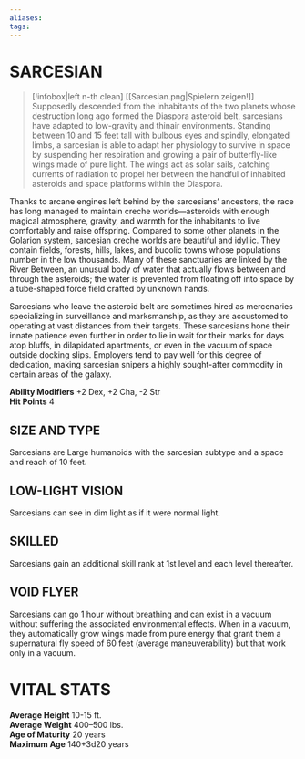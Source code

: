 ```yaml
---
aliases: 
tags: 
---
```

# SARCESIAN
> [!infobox|left n-th clean]
>  [[Sarcesian.png|Spielern zeigen!]]
> Supposedly descended from the inhabitants of the two planets whose destruction long ago formed the Diaspora asteroid belt, sarcesians have adapted to low-gravity and thinair environments. Standing between 10 and 15 feet tall with bulbous eyes and spindly, elongated limbs, a sarcesian is able to adapt her physiology to survive in space by suspending her respiration and growing a pair of butterfly-like wings made of pure light. The wings act as solar sails, catching currents of radiation to propel her between the handful of inhabited asteroids and space platforms within the Diaspora.  
  
Thanks to arcane engines left behind by the sarcesians’ ancestors, the race has long managed to maintain creche worlds—asteroids with enough magical atmosphere, gravity, and warmth for the inhabitants to live comfortably and raise offspring. Compared to some other planets in the Golarion system, sarcesian creche worlds are beautiful and idyllic. They contain fields, forests, hills, lakes, and bucolic towns whose populations number in the low thousands. Many of these sanctuaries are linked by the River Between, an unusual body of water that actually flows between and through the asteroids; the water is prevented from floating off into space by a tube-shaped force field crafted by unknown hands.  
  
Sarcesians who leave the asteroid belt are sometimes hired as mercenaries specializing in surveillance and marksmanship, as they are accustomed to operating at vast distances from their targets. These sarcesians hone their innate patience even further in order to lie in wait for their marks for days atop bluffs, in dilapidated apartments, or even in the vacuum of space outside docking slips. Employers tend to pay well for this degree of dedication, making sarcesian snipers a highly sought-after commodity in certain areas of the galaxy.  
  
**Ability Modifiers** +2 Dex, +2 Cha, -2 Str  
**Hit Points** 4

## SIZE AND TYPE

Sarcesians are Large humanoids with the sarcesian subtype and a space and reach of 10 feet.  

## LOW-LIGHT VISION

Sarcesians can see in dim light as if it were normal light.  

## SKILLED

Sarcesians gain an additional skill rank at 1st level and each level thereafter.  

## VOID FLYER

Sarcesians can go 1 hour without breathing and can exist in a vacuum without suffering the associated environmental effects. When in a vacuum, they automatically grow wings made from pure energy that grant them a supernatural fly speed of 60 feet (average maneuverability) but that work only in a vacuum.

# VITAL STATS

**Average Height** 10-15 ft.  
**Average Weight** 400–500 lbs.  
**Age of Maturity** 20 years  
**Maximum Age** 140+3d20 years
